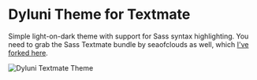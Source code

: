 # Dyluni Theme for Textmate

Simple light-on-dark theme with support for Sass syntax highlighting. You need to grab the Sass Textmate bundle by seaofclouds as well, which [I've forked here](https://github.com/johanbrook/dyluni-textmate-theme).

![Dyluni Textmate Theme](http://dl.dropbox.com/u/364076/dyluni-textmate-theme.png "")